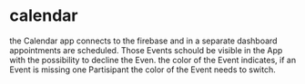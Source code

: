 # calendar
the Calendar app connects to the firebase and in a separate dashboard appointments are scheduled. Those Events schould be visible in the App with the possibility to decline the Even. the color of the Event indicates, if an Event is missing one Partisipant the color of the Event needs to switch. 
